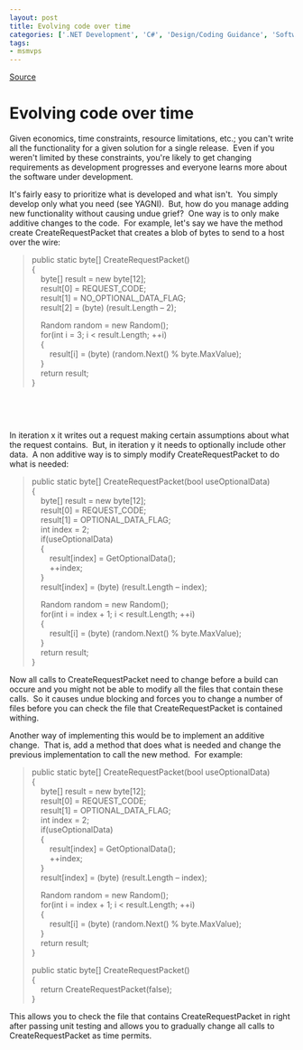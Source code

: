 ```yaml
---
layout: post
title: Evolving code over time
categories: ['.NET Development', 'C#', 'Design/Coding Guidance', 'Software Development', 'Software Development Guidance', 'Visual Studio 2010 Best Practices']
tags:
- msmvps
---
```

[Source](http://blogs.msmvps.com/peterritchie/2009/03/30/evolving-code-over-time/ "Permalink to Evolving code over time")

# Evolving code over time

Given economics, time constraints, resource limitations, etc.; you can't write all the functionality for a given solution for a single release.  Even if you weren't limited by these constraints, you're likely to get changing requirements as development progresses and everyone learns more about the software under development. 

It's fairly easy to prioritize what is developed and what isn't.  You simply develop only what you need (see YAGNI).  But, how do you manage adding new functionality without causing undue grief?  One way is to only make additive changes to the code.  For example, let's say we have the method create CreateRequestPacket that creates a blob of bytes to send to a host over the wire: 

> public static byte[] CreateRequestPacket()   
{   
    byte[] result = new byte[12];   
    result[0] = REQUEST_CODE;   
    result[1] = NO_OPTIONAL_DATA_FLAG;   
    result[2] = (byte) (result.Length – 2); 
> 
>     Random random = new Random();   
    for(int i = 3; i < result.Length; ++i)   
    {   
        result[i] = (byte) (random.Next() % byte.MaxValue);   
    }   
    return result;   
}

 

 

In iteration x it writes out a request making certain assumptions about what the request contains.  But, in iteration y it needs to optionally include other data.  A non additive way is to simply modify CreateRequestPacket to do what is needed: 

> public static byte[] CreateRequestPacket(bool useOptionalData)   
{   
    byte[] result = new byte[12];   
    result[0] = REQUEST_CODE;   
    result[1] = OPTIONAL_DATA_FLAG;   
    int index = 2;   
    if(useOptionalData)   
    {   
        result[index] = GetOptionalData();   
        ++index;   
    }   
    result[index] = (byte) (result.Length – index); 
> 
>     Random random = new Random();   
    for(int i = index + 1; i < result.Length; ++i)   
    {   
        result[i] = (byte) (random.Next() % byte.MaxValue);   
    }   
    return result;   
}

Now all calls to CreateRequestPacket need to change before a build can occure and you might not be able to modify all the files that contain these calls.  So it causes undue blocking and forces you to change a number of files before you can check the file that CreateRequestPacket is contained withing. 

Another way of implementing this would be to implement an additive change.  That is, add a method that does what is needed and change the previous implementation to call the new method.  For example: 

> public static byte[] CreateRequestPacket(bool useOptionalData)   
{   
    byte[] result = new byte[12];   
    result[0] = REQUEST_CODE;   
    result[1] = OPTIONAL_DATA_FLAG;   
    int index = 2;   
    if(useOptionalData)   
    {   
        result[index] = GetOptionalData();   
        ++index;   
    }   
    result[index] = (byte) (result.Length – index); 
> 
>     Random random = new Random();   
    for(int i = index + 1; i < result.Length; ++i)   
    {   
        result[i] = (byte) (random.Next() % byte.MaxValue);   
    }   
    return result;   
} 
> 
> public static byte[] CreateRequestPacket()   
{   
    return CreateRequestPacket(false);   
}

This allows you to check the file that contains CreateRequestPacket in right after passing unit testing and allows you to gradually change all calls to CreateRequestPacket as time permits.

